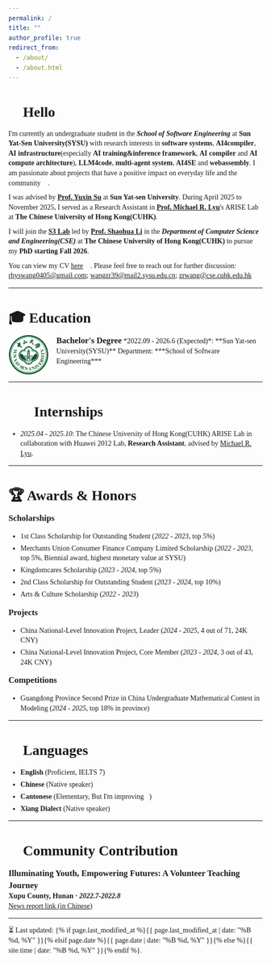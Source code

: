 ```yaml
---
permalink: /
title: ""
author_profile: true
redirect_from: 
  - /about/
  - /about.html
---
```

<style>
:root {
    --base-font-size: 19px;
    --line-height-base: 1.4;      
    --spacing-scale: 0.8;         
}

html {
    font-size: var(--base-font-size) !important;
}

body {
    font-family: 'Charter', 'Source Han Serif SC', 'Georgia', serif !important;
    line-height: var(--line-height-base) !important;
}

p {
    margin: calc(0.8em * var(--spacing-scale)) 0 !important;
    line-height: var(--line-height-base) !important;
}

h2, h3, h4, h5, h6 {
    margin-bottom: calc(0.6em * var(--spacing-scale)) !important;
    margin-top: calc(1.2em * var(--spacing-scale)) !important;
}
h1 {
    margin-bottom: calc(0.6em * var(--spacing-scale)) !important;
}

li {
    margin-bottom: calc(0.4em * var(--spacing-scale)) !important;
}
</style>

# 👋 Hello 
I'm currently an undergraduate student in the ***School of Software Engineering*** at **Sun Yat-Sen University(SYSU)** with research interests in **software systems**, **AI4compiler**, **AI infrastructure**(especially **AI training&inference framework**, **AI compiler** and **AI compute architecture**), **LLM4code**, **multi-agent system**, **AI4SE** and **webassembly**. I am passionate about projects that have a positive impact on everyday life and the community 🌟.

I was advised by **[Prof. Yuxin Su](https://sse.sysu.edu.cn/teacher/221)** at **Sun Yat-sen University**. During April 2025 to November 2025, I served as a Research Assistant in **[Prof. Michael R. Lyu](https://www.cse.cuhk.edu.hk/lyu/)**'s ARISE Lab at **The Chinese University of Hong Kong(CUHK)**.

I will join the **[S3 Lab](https://github.com/cuhk-s3)** led by **[Prof. Shaohua Li](https://shao-hua-li.github.io/)** in the ***Department of Computer Science and Engineering(CSE)*** at **The Chinese University of Hong Kong(CUHK)** to pursue my **PhD starting Fall 2026**.

You can view my CV [here](https://drive.google.com/file/d/1C0UyQC3EjuYsMd4WkLEKwHUUSkUQ8Vrq/view?usp=sharing) 📄. Please feel free to reach out for further discussion: [rhyswang0405@gmail.com](mailto:rhyswang0405@gmail.com); [wangzr39@mail2.sysu.edu.cn](mailto:wangzr39@mail2.sysu.edu.cn); [zrwang@cse.cuhk.edu.hk](mailto:zrwang@cse.cuhk.edu.hk) 📧

---
# 🎓 Education 
<img src="../images/sysu.jpeg" alt="Sun Yat-sen University" style="float: left; width: 80px; height: auto; margin-right: 15px; margin-bottom: 0px; border-radius: 8px;">
<span style="font-size: 1.2em; font-weight: bold;">Bachelor's Degree</span>  
*2022.09 - 2026.6 (Expected)*: **Sun Yat-sen University(SYSU)**  
Department: ***School of Software Engineering***
<div style="clear: both;"></div>
<!--  # Project Experience -->
<!-- Internships -->
<!-- Academic Services -->

---
# 🧑‍💻 Internships
- *2025.04 - 2025.10*: The Chinese University of Hong Kong(CUHK) ARISE Lab in collaboration with Huawei 2012 Lab, **Research Assistant**, advised by [Michael R. Lyu](https://www.cse.cuhk.edu.hk/lyu/).

---
# 🏆 Awards & Honors 
<span style="font-size: 1.2em; font-weight: bold;">Scholarships</span>  
- 1st Class Scholarship for Outstanding Student (*2022 - 2023*, top 5%)
- Merchants Union Consumer Finance Company Limited Scholarship (*2022 - 2023*, top 5%, Biennial award, highest monetary value at SYSU)
- Kingdomcares Scholarship (*2023 - 2024*, top 5%)
- 2nd Class Scholarship for Outstanding Student (*2023 - 2024*, top 10%)
- Arts & Culture Scholarship (*2022 - 2023*)  

<span style="font-size: 1.2em; font-weight: bold;">Projects</span>  
- China National-Level Innovation Project, Leader (*2024 - 2025*, 4 out of 71, 24K CNY)
- China National-Level Innovation Project, Core Member (*2023 - 2024*, 3 out of 43, 24K CNY)  

<span style="font-size: 1.2em; font-weight: bold;">Competitions</span>  
- Guangdong Province Second Prize in China Undergraduate Mathematical Contest in Modeling (*2024 - 2025*, top 18% in province)

---
<!-- # Technical Skills 💻 -->
<!-- <span style="font-size: 1.2em; font-weight: bold;">Programming Languages</span>  -->
<!-- - **C & C++** (Proficient) -->
<!-- - **Rust** 🦀 (Advanced, I love its disciplined elegance.) -->
<!-- - **Go & Java** (Intermediate)  -->

# 💬 Languages  
- **English** (Proficient, IELTS 7)
- **Chinese** (Native speaker)
- **Cantonese** (Elementary, But I'm improving💪)
- **Xiang Dialect** (Native speaker)

---
# 🌟 Community Contribution 
<span style="font-size: 1.2em; font-weight: bold;">Illuminating Youth, Empowering Futures: A Volunteer Teaching Journey</span>  
**Xupu County, Hunan · *2022.7-2022.8***  
[News report link (in Chinese)](https://m.voc.com.cn/xhn/news/202207/17454263.html)

---
<script type='text/javascript' id='clustrmaps' src='//cdn.clustrmaps.com/map_v2.js?cl=ffffff&w=a&t=tt&d=qk3qaVrPcP47uNTlR8Cii3-WV8cYtO63kkRzMNwTU68&co=3589c4'></script>

⏳  Last updated: {% if page.last_modified_at %}{{ page.last_modified_at | date: "%B %d, %Y" }}{% elsif page.date %}{{ page.date | date: "%B %d, %Y" }}{% else %}{{ site.time | date: "%B %d, %Y" }}{% endif %}.
